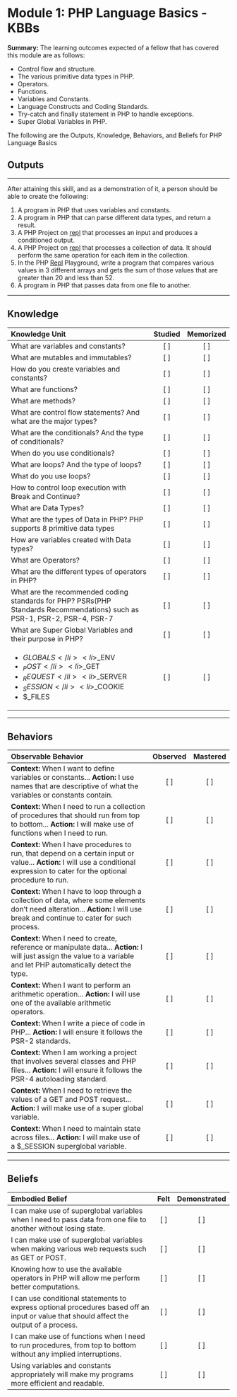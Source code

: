 # Module 1: PHP Language Basics - KBBs
**Summary:**
The learning outcomes expected of a fellow that has covered this module are as follows:
- Control flow and structure.
- The various primitive data types in PHP.
- Operators.
- Functions.
- Variables and Constants.
- Language Constructs and Coding Standards.
- Try-catch and finally statement in PHP to handle exceptions.
- Super Global Variables in PHP.

The following are the Outputs, Knowledge, Behaviors, and Beliefs for PHP Language Basics


## **Outputs**
----------
After attaining this skill, and as a demonstration of it, a person should be able to create the following:

1. A program in PHP that uses variables and constants.
2. A program in PHP that can parse different data types, and return a result.
3. A PHP Project on [repl](https://repl.it/languages/php) that processes an input and produces a conditioned output.
4. A PHP Project on [repl](https://repl.it/languages/php) that processes a collection of data. It should perform the same operation for each item in the collection.
5. In the PHP [Repl](https://repl.it/languages/php) Playground, write a program that compares various values in 3 different arrays and gets the sum of those values that are greater than 20 and less than 52.
6. A program in PHP that passes data from one file to another.

----------
## **Knowledge**


| Knowledge Unit   |      Studied      | Memorized |
|:-------------|:------------------:|:--------:|
| What are variables and constants?| [ ] | [ ] |
| What are mutables and immutables?| [ ] | [ ] |
| How do you create variables and constants?| [ ] | [ ] |
| What are functions?| [ ] | [ ] |
| What are methods?| [ ] | [ ] |
| What are control flow statements? And what are the major types?| [ ] | [ ] |
| What are the conditionals? And the type of conditionals?| [ ] | [ ] |
| When do you use conditionals?| [ ] | [ ] |
| What are loops? And the type of loops?| [ ] | [ ] |
| What do you use loops?| [ ] | [ ] |
| How to control loop execution with Break and Continue?| [ ] | [ ] |
| What are Data Types?| [ ] | [ ] |
| What are the types of Data in PHP? PHP supports 8 primitive data types| [ ] | [ ] |
| How are variables created with Data types?| [ ] | [ ] |
| What are Operators?| [ ] | [ ] |
| What are the different types of operators in PHP?| [ ] | [ ] |
| What are the recommended coding standards for PHP? PSRs(PHP Standards Recommendations) such as PSR-1, PSR-2, PSR-4, PSR-7| [ ] | [ ] |
| What are Super Global Variables and their purpose in PHP?| [ ] | [ ] |
| <ul><li>$GLOBALS</li><li>$_ENV</li><li>$_POST</li><li>$_GET</li><li>$_REQUEST</li><li>$_SERVER</li><li>$_SESSION</li><li>$_COOKIE</li><li>$_FILES</li>| [ ] | [ ] |





----------


## **Behaviors**

| Observable Behavior   |      Observed      | Mastered |
|:-------------|:------------------:|:--------:|
| **Context:** When I want to define variables or constants... **Action:** I use names that are descriptive of what the variables or constants contain.| [ ] | [ ]  |
| **Context:** When I need to run a collection of procedures that should run from top to bottom... **Action:** I will make use of functions when I need to run. |   [ ]   |   [ ] |
| **Context:** When I have procedures to run, that depend on a certain input or value... **Action:** I will use a conditional expression to cater for the optional procedure to run. |   [ ]   |   [ ] |
| **Context:** When I have to loop through a collection of data, where some elements don’t need alteration... **Action:** I will use break and continue to cater for such process.|   [ ]   |   [ ] |
| **Context:**  When I need to create, reference or manipulate data... **Action:** I will just assign the value to a variable and let PHP automatically detect the type. |   [ ]   |   [ ] |
| **Context:**  When I want to perform an arithmetic operation... **Action:**  I will use one of the available arithmetic operators.|   [ ]   |   [ ] |
| **Context:** When I write a piece of code in PHP... **Action:** I will ensure it follows the PSR-2 standards.|   [ ]   |   [ ] |
| **Context:**  When I am working a project that involves several classes and PHP files... **Action:**   I will ensure it follows the PSR-4 autoloading standard.|   [ ]   |   [ ] |
| **Context:**  When I need to retrieve the values of a GET and POST request... **Action:** I will make use of a super global variable.|   [ ]   |   [ ] |
| **Context:** When I need to maintain state across files... **Action:** I will make use of a $_SESSION superglobal variable.|   [ ]   |   [ ] |

----------


## **Beliefs**


| Embodied Belief   |      Felt      | Demonstrated |
|:-------------|:------------------:|:--------:|
| I can make use of superglobal variables when I need to pass data from one file to another without losing state.  | [ ] | [ ]  |
| I can make use of superglobal variables when making various web requests such as GET or POST.|   [ ]   |   [ ] |
| Knowing how to use the available operators in PHP will allow me perform better computations.|   [ ]   |   [ ] |
| I can use conditional statements to express optional procedures based off an input or value that should affect the output of a process.|   [ ]   |   [ ] |
| I can make use of functions when I need to run procedures, from top to bottom without any implied interruptions.|   [ ]   |   [ ] |
| Using variables and constants appropriately will make my programs more efficient and readable.|   [ ]   |   [ ] |
